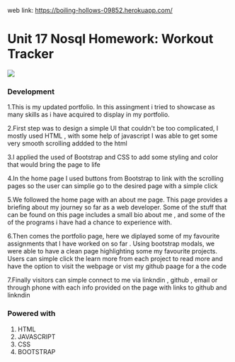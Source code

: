 web link: https://boiling-hollows-09852.herokuapp.com/


# Unit 17 Nosql Homework: Workout Tracker
![](images/Portfolio.png)

### Development 
1.This is my updated portfolio.  In this assingment i tried to showcase as many skills as i have acquired to display in my portfolio. 



2.First step was to design a simple UI that couldn't be too complicated, I mostly used HTML , with some help of javascript I was able to get some very smooth scrolling addded to the html 


3.I applied the used of Bootstrap and CSS to add some styling and color that would bring the page to life 

4.In the home page I used buttons from Bootstrap to link with the scrolling pages so the user can simplie go to the desired page with a simple click

5.We followed the home page with an about me page. This page provides a briefing about my journey so far as a web developer. Some of the stuff that can be found on this page includes a small bio about me , and some of the of the programs i have had a chance to experience with.

6.Then comes the portfolio page, here we diplayed some of my favourite assignments that I have worked on so far . Using bootstrap modals, we were able to have a clean page highlighting some my favourite projects.  Users can simple click the learn more from each project to read more and have the option to visit the webpage or vist my github paage for a the code 

7.Finally visitors can simple connect to me via linkndin , github , email or through phone with each info provided on the page with links to github and linkndin

### Powered with 
 
1. HTML
2. JAVASCRIPT
3. CSS
4. BOOTSTRAP



